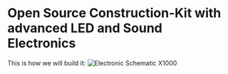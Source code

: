 # Open Source Construction-Kit with advanced LED and Sound Electronics

This is how we will build it:
![Electronic Schematic X1000](https://github.com/kraftkinder/led_animation_v1/blob/main/media/Elektronic-Schematic.png?raw=true)
